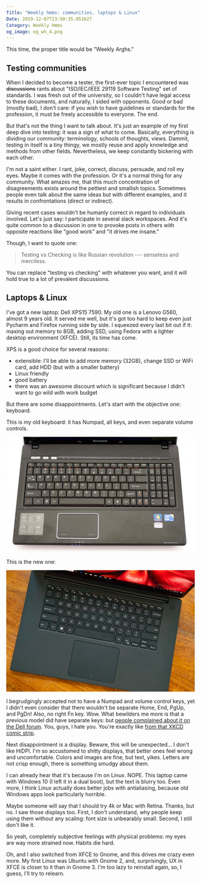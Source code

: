 ```yaml
---
Title: "Weekly hmms: communities, laptops & Linux"
Date: 2019-12-07T23:50:35.051627
Category: Weekly Hmms
og_image: og_wh_4.png
---
```


This time, the proper title would be "Weekly Arghs."

## Testing communities

When I decided to become a tester, the first-ever topic I encountered was ~~discussions~~ rants about "ISO/IEC/IEEE 29119 Software Testing" set of standards. I was fresh out of the university, so I couldn't have legal access to these documents, and naturally, I sided with opponents. Good or bad (mostly bad), I don't care: if you wish to have guidelines or standards for the profession, it must be freely accessible to everyone. The end.

But that's not the thing I want to talk about. It's just an example of my first deep dive into testing: it was a sign of what to come. Basically, everything is dividing our community: terminology, schools of thoughts, views. Dammit, testing in itself is a tiny thingy, we mostly reuse and apply knowledge and methods from other fields. Nevertheless, we keep constantly bickering with each other.

I'm not a saint either. I rant, joke, correct, discuss, persuade, and roll my eyes. Maybe it comes with the profession. Or it's a normal thing for any community. What amazes me, that this much concentration of disagreements exists around the pettiest and smallish topics. Sometimes people even talk about the same ideas but with different examples, and it results in confrontations (direct or indirect).

Giving recent cases wouldn't be humanly correct in regard to individuals involved. Let's just say: I participate in several slack workspaces. And it's quite common to a discussion in one to provoke posts in others with opposite reactions like "good work" and "it drives me insane."

Though, I want to quote one:

> Testing vs Checking is like Russian revolution --- senseless and merciless.

You can replace "testing vs checking" with whatever you want, and it will hold true to a lot of prevalent discussions.

## Laptops & Linux

I've got a new laptop: Dell XPS15 7590. My old one is a Lenovo G560, almost 9 years old. It served me well, but it's got too hard to keep even just Pycharm and Firefox running side by side. I squeezed every last bit out if it: maxing out memory to 8GB, adding SSD, using Fedora with a lighter desktop environment (XFCE). Still, its time has come.

XPS is a good choice for several reasons:

* extensible: I'll be able to add more memory (32GB), change SSD or WiFi card, add HDD (but with a smaller battery)
* Linux friendly
* good battery
* there was an awesome discount which is significant because I didn't want to go wild with work budget

But there are some disappointments. Let's start with the objective one: keyboard.

This is my old keyboard: it has Numpad, all keys, and even separate volume controls.

![Lenovo G560 keyboard](lenovo_keyboard.jpg)

This is the new one:

![Dell XPS15 keyboard](dell_keyboard.jpg)

I begrudgingly accepted not to have a Numpad and volume control keys, yet I didn't even consider that there wouldn't be separate Home, End, PgUp, and PgDn! Also, no right Fn key. Wow. What bewilders me more is that a previous model did have separate keys: but [people complained about it on the Dell forum](https://www.dell.com/community/XPS/Control-Home-Control-End-Keys/td-p/6212592). You, guys, I hate you. You're exactly like [from that XKCD comic strip](https://xkcd.com/1172/).

Next disappointment is a display. Beware, this will be unexpected... I don't like HiDPI. I'm so accustomed to shitty displays, that better ones feel wrong and uncomfortable. Colors and images are fine, but text, yikes. Letters are not crisp enough, there is something smudgy about them.

I can already hear that it's because I'm on Linux. NOPE. This laptop came with Windows 10 (I left it in a dual boot), but the text is blurry too. Even more, I think Linux actually does better jobs with antialiasing, because old Windows apps look particularly horrible.

Maybe someone will say that I should try 4k or Mac with Retina. Thanks, but no. I saw those displays too. First, I don't understand, why people keep using them without any scaling: font size is unbearably small. Second, I still don't like it.

So yeah, completely subjective feelings with physical problems: my eyes are way more strained now. Habits die hard.

Oh, and I also switched from XFCE to Gnome, and this drives me crazy even more. My first  Linux was Ubuntu with Gnome 2, and, surprisingly, UX in XFCE is closer to it than in Gnome 3. I'm too lazy to reinstall again, so, I guess, I'll try to relearn.
